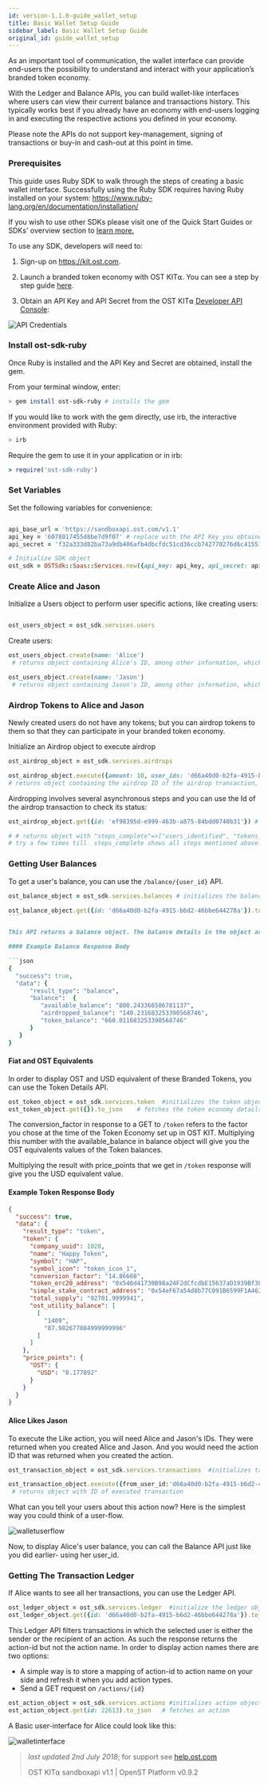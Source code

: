 ```yaml
---
id: version-1.1.0-guide_wallet_setup
title: Basic Wallet Setup Guide
sidebar_label: Basic Wallet Setup Guide
original_id: guide_wallet_setup
---
```


 As an important tool of communication, the wallet interface can provide end-users the possibility to understand and interact with your application’s branded token economy.

With the Ledger and Balance APIs, you can build wallet-like interfaces where users can view their current balance and transactions history. This typically works best if you already have an economy with end-users logging in and executing the respective actions you defined in your economy.

Please note the APIs do not support key-management, signing of transactions or buy-in and cash-out at this point in time.

### Prerequisites 
This guide uses Ruby SDK to walk through the steps of creating a basic wallet interface. Successfully using the Ruby SDK requires having Ruby installed on your system: [<u>https://www.ruby-lang.org/en/documentation/installation/</u>](https://www.ruby-lang.org/en/documentation/installation/)

If you wish to use other SDKs please visit one of the Quick Start Guides or SDKs' overview section to [<u>learn more</u>.](/docs/sdks_overview.html)

To use any SDK, developers will need to:

1. Sign-up on [<u>https://kit.ost.com</u>](https://kit.ost.com).

2. Launch a branded token economy with OST KIT⍺. You can see a step by step guide [<u>here</u>](/docs/kit_overview.html).

3. Obtain an API Key and API Secret from the OST KIT⍺ [<u>Developer API Console</u>](https://kit.ost.com/developer-api-console):

![API Credentials](assets/Developer_section.jpg)

### Install ost-sdk-ruby

Once Ruby is installed and the API Key and Secret are obtained, install the gem.

From your terminal window, enter:

```bash
> gem install ost-sdk-ruby # installs the gem
```

If you would like to work with the gem directly, use irb, the interactive environment provided with Ruby:

```bash
> irb
```

Require the gem to use it in your application or in irb:

```ruby
> require('ost-sdk-ruby')
```

### Set Variables

Set the following variables for convenience:

```ruby

api_base_url = 'https://sandboxapi.ost.com/v1.1'  
api_key = '6078017455d8be7d9f07' # replace with the API Key you obtained earlier
api_secret = 'f32a333d82ba73a9db406afb4dbcfdc51cd36ccb742770276d6c4155783ca8d0' # replace with the API Secret you obtained earlier

# Initialize SDK object
ost_sdk = OSTSdk::Saas::Services.new({api_key: api_key, api_secret: api_secret, api_base_url: api_base_url})

```

### Create Alice and Jason

Initialize a Users object to perform user specific actions, like creating users:

```ruby

ost_users_object = ost_sdk.services.users

```

Create users:

```ruby
ost_users_object.create(name: 'Alice')
 # returns object containing Alice's ID, among other information, which you will need later

ost_users_object.create(name: 'Jason')
 # returns object containing Jason's ID, among other information, which you will need later
```

### Airdrop Tokens to Alice and Jason

Newly created users do not have any tokens; but you can airdrop tokens to them so that they can participate in your branded token economy.


Initialize an Airdrop object to execute airdrop

```ruby
ost_airdrop_object = ost_sdk.services.airdrops
```

```ruby
ost_airdrop_object.execute({amount: 10, user_ids: 'd66a40d0-b2fa-4915-b6d2-46bbe644278a, df7153f1-c1cf-4ae2-b980-f04df1e68bb3'})  # airdrops 10 branded tokens to two users whoes IDs have been specified.
# returns object containing the airdrop ID of the airdrop transaction, among other information, which you will need later
```

Airdropping involves several asynchronous steps and you can use the Id of the airdrop transaction to check its status:

```ruby
ost_airdrop_object.get({id: 'ef98395d-e999-463b-a875-84bdd0740b31'}) # actual airdrop ID will differ

# # returns object with "steps_complete"=>["users_identified", "tokens_transfered", "contract_approved", "allocation_done"]
# try a few times till  steps_complete shows all steps mentioned above.
```

### Getting User Balances
To get a user's balance, you can use the `/balance/{user_id}` API.

```ruby
ost_balance_object = ost_sdk.services.balances # initializes the balance object

ost_balance_object.get({id: 'd66a40d0-b2fa-4915-b6d2-46bbe644278a'}).to_json   # Fetch the user's balance
``` 

This API returns a balance object. The balance details in the object are in (BT) your Branded Tokens.

#### Example Balance Response Body

```json
{
  "success": true,
  "data": {  
      "result_type": "balance",
      "balance":  {  
         "available_balance": "800.243366506781137",
         "airdropped_balance": "140.231683253390568746",
         "token_balance": "660.011683253390568746"
      }
   }
}
```

#### Fiat and OST Equivalents
In order to display OST and USD equivalent of these Branded Tokens, you can use the Token Details API. 

```ruby
ost_token_object = ost_sdk.services.token  #initializes the token object
ost_token_object.get({}).to_json    # fetches the token economy details
```

The conversion_factor in response to a GET to `/token` refers to the factor you chose at the time of the Token Economy set up in OST KIT. Multiplying this number with the available_balance in balance object will give you the OST equivalents values of the Token balances. 

Multiplying the result with price_points that we get in `/token` response will give you the USD equivalent value.

#### Example Token Response Body
```json
{
  "success": true,
  "data": {
    "result_type": "token",
    "token": {
      "company_uuid": 1028,
      "name": "Happy Token",
      "symbol": "HAP",
      "symbol_icon": "token_icon_1",
      "conversion_factor": "14.86660",
      "token_erc20_address": "0x546d41730B98a24F2dCfcdbE15637aD1939Bf38b",
      "simple_stake_contract_address": "0x54eF67a54d8b77C091B6599F1A462Ec7b4dFc648",
      "total_supply": "92701.9999941",
      "ost_utility_balance": [
        [
          "1409",
          "87.982677084999999996"
        ]
      ]
    },
    "price_points": {
      "OST": {
        "USD": "0.177892"
      }
    }
  }
}
```

#### Alice Likes Jason
To execute the Like action, you will need Alice and Jason's IDs. They were returned when you created Alice and Jason.  And you would need the action ID that was returned when you created the action.

```ruby
ost_transaction_object = ost_sdk.services.transactions  #initializes transaction module.

ost_transaction_object.execute({from_user_id:'d66a40d0-b2fa-4915-b6d2-46bbe644278a', to_user_id:'df7153f1-c1cf-4ae2-b980-f04df1e68bb3', action_id:'22613'})
 # returns object with ID of executed transaction
```

What can you tell your users about this action now? Here is the simplest way you could think of a user-flow. 

![walletuserflow](assets/WalletFlow.jpg)


Now, to display Alice's user balance, you can call the Balance API just like you did earlier- using her user_id.  

### Getting The Transaction Ledger
If Alice wants to see all her transactions, you can use the Ledger API.

```ruby
ost_ledger_object = ost_sdk.services.ledger  #initialize the ledger object
ost_ledger_object.get({id: 'd66a40d0-b2fa-4915-b6d2-46bbe644278a'}).to_json  # Get all the transactions a particular user did in the economy.
```

This Ledger API filters transactions in which the selected user is either the sender or the recipient of an action. As such the response returns the action-id but not the action name. In order to display action names there are two options:
*  A simple way is to store a mapping of action-id to action name on your side and refresh it when you add action     types.
*  Send a GET request on `/actions/{id}` 

```ruby
ost_action_object = ost_sdk.services.actions #initializes action object
ost_action_object.get(id: 22613).to_json   # fetches an action
```

A Basic user-interface for Alice could look like this: 

![walletinterface](assets/WalletInterface.jpg)



>_last updated 2nd July 2018_; for support see [<u>help.ost.com</u>](https://help.ost.com)
>
> OST KIT⍺ sandboxapi v1.1 | OpenST Platform v0.9.2
